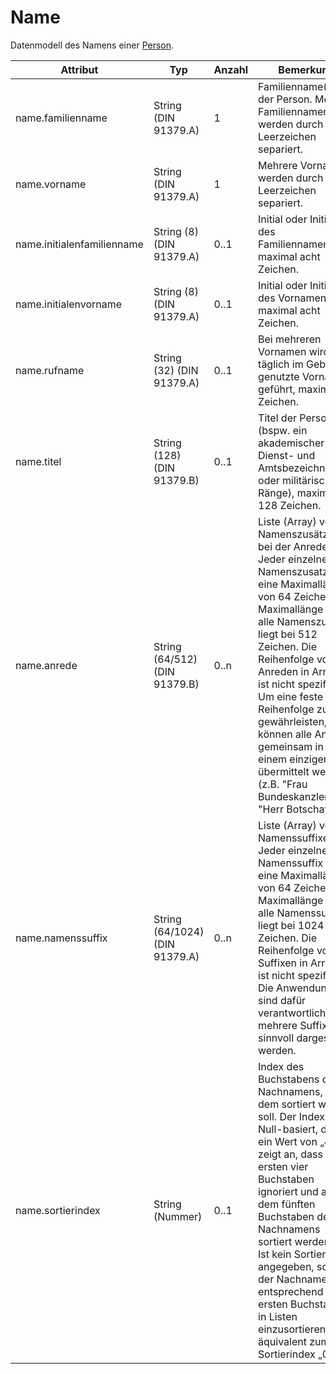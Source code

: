 # Name

Datenmodell des Namens einer [Person](person).



Attribut | Typ | Anzahl | Bemerkung
--- | --- | --- | ---
name.familienname | String (DIN 91379.A) | 1 | Familienname(n) der Person. Mehrere Familiennamen werden durch Leerzeichen separiert.
name.vorname | String (DIN 91379.A) | 1 | Mehrere Vornamen werden durch Leerzeichen separiert.
name.initialenfamilienname | String (8) (DIN 91379.A) | 0..1 | Initial oder Initialen des Familiennamens, maximal acht Zeichen.
name.initialenvorname | String (8) (DIN 91379.A) | 0..1 | Initial oder Initialen des Vornamens, maximal acht Zeichen.
name.rufname | String (32) (DIN 91379.A) | 0..1 | Bei mehreren Vornamen wird der täglich im Gebrauch genutzte Vorname geführt, maximal 32 Zeichen.
name.titel | String (128) (DIN 91379.B) | 0..1 | Titel der Person (bspw. ein akademischer Grad, Dienst- und Amtsbezeichnungen oder militärische Ränge), maximal 128 Zeichen.
name.anrede | String (64/512) (DIN 91379.B) | 0..n | Liste (Array) von Namenszusätzen bei der Anrede. Jeder einzelne Namenszusatz hat eine Maximallänge von 64 Zeichen, die Maximallänge für alle Namenszusätze liegt bei 512 Zeichen. Die Reihenfolge von Anreden in Arrays ist nicht spezifiziert. Um eine feste Reihenfolge zu gewährleisten, können alle Anreden gemeinsam in einem einzigen Feld übermittelt werden (z.B. "Frau Bundeskanzlerin", "Herr Botschafter").
name.namenssuffix | String (64/1024) (DIN 91379.A) | 0..n | Liste (Array) von Namenssuffixen. Jeder einzelne Namenssuffix hat eine Maximallänge von 64 Zeichen, die Maximallänge für alle Namenssuffixe liegt bei 1024 Zeichen. Die Reihenfolge von Suffixen in Arrays ist nicht spezifiziert. Die Anwendungen sind dafür verantwortlich, dass mehrere Suffixe sinnvoll dargestellt werden.
name.sortierindex | String (Nummer) | 0..1 | Index des Buchstabens des Nachnamens, nach dem sortiert werden soll. Der Index ist Null-basiert, d. h. ein Wert von „4“ zeigt an, dass die ersten vier Buchstaben ignoriert und ab dem fünften Buchstaben des Nachnamens sortiert werden soll. Ist kein Sortierindex angegeben, so ist der Nachname entsprechend dem ersten Buchstaben in Listen einzusortieren, äquivalent zum Sortierindex „0“.